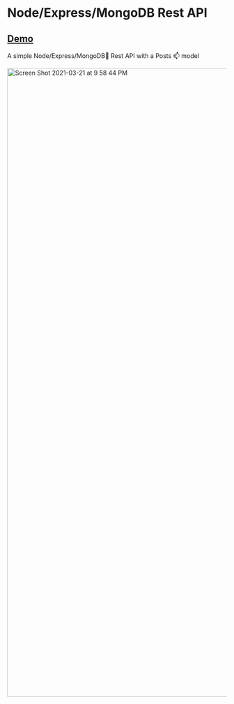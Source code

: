 # Node/Express/MongoDB Rest API

## [Demo](clever-neumann-583.herokuapp.com)

A simple Node/Express/MongoDB🍃 Rest API with a Posts 📫 model

<img width="1440" alt="Screen Shot 2021-03-21 at 9 58 44 PM" src="https://user-images.githubusercontent.com/11201570/111930992-a00c0c80-8a90-11eb-9114-34c9dc5cd72f.png">

